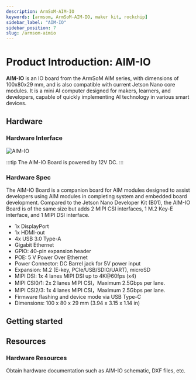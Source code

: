 ```yaml
---
description: ArmSoM-AIM-IO
keywords: [armsom, ArmSoM-AIM-IO, maker kit, rockchip]
sidebar_label: "AIM-IO"
sidebar_position: 7
slug: /armsom-aimio
---
```


# Product Introduction: AIM-IO

**AIM-IO** is an IO board from the ArmSoM AIM series, with dimensions of 100x80x29 mm, and is also compatible with current Jetson Nano core modules. It is a mini AI computer designed for makers, learners, and developers, capable of quickly implementing AI technology in various smart devices.

## Hardware

### Hardware Interface

![AIM-IO](/img/aim/aim-io.png)

:::tip
The AIM-IO Board is powered by 12V DC.
:::

### Hardware Spec

The AIM-IO Board is a companion board for AIM modules designed to assist developers using AIM modules in completing system and embedded board development. Compared to the Jetson Nano Developer Kit (B01), the AIM-IO Board is of the same size but adds 2 MIPI CSI interfaces, 1 M.2 Key-E interface, and 1 MIPI DSI interface.

* 1x DisplayPort
* 1x HDMI-out
* 4x USB 3.0 Type-A
* Gigabit Ethernet
* GPIO: 40-pin expansion header
* POE: 5 V Power Over Ethernet
* Power Connector: DC Barrel jack for 5V power input
* Expansion: M.2 (E-key, PCIe/USB/SDIO/UART), microSD
* MIPI DSI: 1x 4 lanes MIPI DSI up to 4K@60fps (x4)
* MIPI CSI0/1: 2x 2 lanes MIPI CSI，Maximum 2.5Gbps per lane.
* MIPI CSI2/3: 1x 4 lanes MIPI CSI，Maximum 2.5Gbps per lane.
* Firmware flashing and device mode via USB Type-C
* Dimensions: 100 x 80 x 29 mm (3.94 x 3.15 x 1.14 in)

## Getting started

## Resources

### Hardware Resources 

Obtain hardware documentation such as AIM-IO schematic, DXF files, etc.
